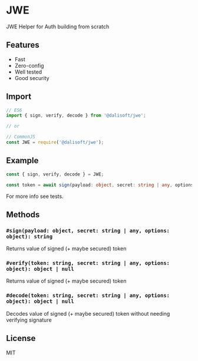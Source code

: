 # JWE

JWE Helper for Auth building from scratch

## Features

- Fast
- Zero-config
- Well tested
- Good security

## Import

```js
// ES6
import { sign, verify, decode } from '@dalisoft/jwe';

// or

// CommonJS
const JWE = require('@dalisoft/jwe');
```

## Example

```ts
const { sign, verify, decode } = JWE;

const token = await sign(payload: object, secret: string | any, options: object): string;
```

For more info see tests.

## Methods

### `#sign(payload: object, secret: string | any, options: object): string`

Returns value of signed (+ maybe secured) token

### `#verify(token: string, secret: string | any, options: object): object | null`

Returns value of signed (+ maybe secured) token

### `#decode(token: string, secret: string | any, options: object): object | null`

Decodes value of signed (+ maybe secured) token without needing verifying signature

## License

MIT
